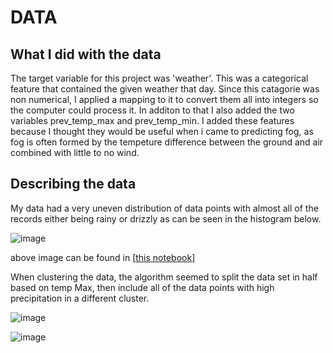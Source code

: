 # DATA
## What I did with the data
The target variable for this project was 'weather'. This was a categorical feature that contained the given weather that day. Since this catagorie was non numerical, I applied a mapping to it to convert them all into integers so the computer could process it. 
In additon to that I also added the two variables prev_temp_max and prev_temp_min. I added these features because I thought they would be useful when i came to predicting fog, as fog is often formed by the tempeture difference between the ground and air combined with little to no wind. 

## Describing the data
My data had a very uneven distribution of data points with almost all of the records either being rainy or drizzly as can be seen in the histogram below. 

![image](https://github.com/44-566-Machine-Learning-S24/ml-s24-project-CarterPlenge/assets/124809586/419f41fc-f224-4b57-880c-33bebc1d56a7)

above image can be found in [[this notebook](https://github.com/44-566-Machine-Learning-S24/ml-s24-project-CarterPlenge/blob/master/initial_exploration.ipynb)]

When clustering the data, the algorithm seemed to split the data set in half based on temp Max, then include all of the data points with high precipitation in a different cluster.

![image](https://github.com/44-566-Machine-Learning-S24/ml-s24-project-CarterPlenge/assets/124809586/2f324a73-70b5-481d-adb0-cf239f16d3bd)

![image](https://github.com/44-566-Machine-Learning-S24/ml-s24-project-CarterPlenge/assets/124809586/90e0c185-2e62-41df-9fa6-3ec2b28682c5)

